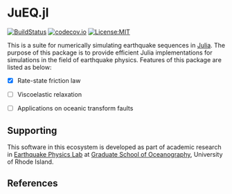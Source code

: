 # JuEQ.jl
[![BuildStatus](https://travis-ci.com/shipengcheng1230/JuEQ.jl.svg?token=zsZu59CsqQTTp7wzi7zP&branch=master)](https://travis-ci.com/shipengcheng1230/JuEQ.jl)
[![codecov.io](https://codecov.io/gh/shipengcheng1230/JuEQ.jl/coverage.svg?token=ag6kv61zOW&branch=master)](https://codecov.io/gh/shipengcheng1230/JuEQ.jl?branch=master)
[![License:MIT](https://img.shields.io/badge/License-MIT-yellow.svg)](https://opensource.org/licenses/MIT)


This is a suite for numerically simulating earthquake sequences in [Julia](https://julialang.org/). The purpose of this package is to provide efficient Julia implementations for simulations in the field of earthquake physics. Features of this package are listed as below:


- [x] Rate-state friction law
- [ ] Viscoelastic relaxation
- [ ] Applications on oceanic transform faults


## Supporting
This software in this ecosystem is developed as part of academic research in
[Earthquake Physics Lab](http://weilab.uri.edu/) at
[Graduate School of Oceanography](https://web.uri.edu/gso/), University of Rhode Island.


## References
